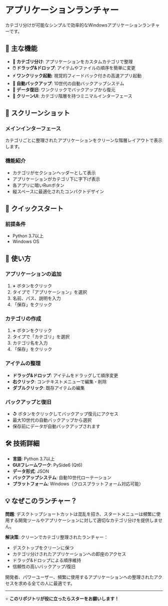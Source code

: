 # アプリケーションランチャー


カテゴリ分けが可能なシンプルで効率的なWindowsアプリケーションランチャーです。

## 🌟 主な機能

- **📁 カテゴリ分け**: アプリケーションをカスタムカテゴリで整理
- **🖱️ ドラッグ&ドロップ**: アイテムやファイルの順序を簡単に変更
- **⚡ ワンクリック起動**: 視覚的フィードバック付きの高速アプリ起動
- **💾 自動バックアップ**: 10世代の自動バックアップシステム
- **🔄 データ復旧**: ワンクリックでバックアップから復元
- **🎨 クリーンUI**: カテゴリ階層を持つミニマルインターフェース

## 📸 スクリーンショット

### メインインターフェース
カテゴリごとに整理されたアプリケーションをクリーンな階層レイアウトで表示します。

### 機能紹介
- カテゴリがセクションヘッダーとして表示
- アプリケーションがカテゴリ下に字下げ表示
- 各アプリに暗いRunボタン
- 縦スペースに最適化されたコンパクトデザイン

## 🚀 クイックスタート

### 前提条件
- Python 3.7以上
- Windows OS

## 📖 使い方

### アプリケーションの追加
1. **+** ボタンをクリック
2. タイプで「アプリケーション」を選択
3. 名前、パス、説明を入力
4. 「保存」をクリック

### カテゴリの作成
1. **+** ボタンをクリック
2. タイプで「カテゴリ」を選択
3. カテゴリ名を入力
4. 「保存」をクリック

### アイテムの整理
- **ドラッグ&ドロップ**: アイテムをドラッグして順序変更
- **右クリック**: コンテキストメニューで編集・削除
- **ダブルクリック**: 既存アイテムの編集

### バックアップと復旧
- **↺** ボタンをクリックしてバックアップ復元にアクセス
- 最大10世代の自動バックアップから選択
- 保存前にデータが自動バックアップされます


## 🛠️ 技術詳細

- **言語**: Python 3.7以上
- **GUIフレームワーク**: PySide6 (Qt6)
- **データ形式**: JSON
- **バックアップシステム**: 自動10世代ローテーション
- **プラットフォーム**: Windows（クロスプラットフォーム対応可能）


## 💡 なぜこのランチャー？

**問題**: デスクトップショートカットは混乱を招き、スタートメニューは頻繁に使用する開発ツールやアプリケーションに対して適切なカテゴリ分けを提供しません。

**解決策**: クリーンでカテゴリ整理されたランチャー：
- デスクトップをクリーンに保つ
- カテゴリ分けされたアプリケーションへの即座のアクセス
- ドラッグ&ドロップによる順序維持
- 信頼性の高いバックアップ/復旧

開発者、パワーユーザー、頻繁に使用するアプリケーションへの整理されたアクセスを求める全ての人に最適です。

---

⭐ **このリポジトリが役に立ったらスターをお願いします！**